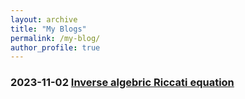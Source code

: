 ```yaml
---
layout: archive
title: "My Blogs"
permalink: /my-blog/
author_profile: true
---
```


### 2023-11-02 [Inverse algebric Riccati equation](/posts/2012/08/blog-post-4/)
